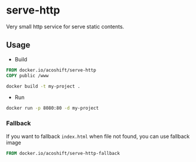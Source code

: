# serve-http

Very small http service for serve static contents.

## Usage

- Build

```Dockerfile
FROM docker.io/acoshift/serve-http
COPY public /www
```

```sh
docker build -t my-project .
```

- Run

```sh
docker run -p 8080:80 -d my-project
```

### Fallback

If you want to fallback `index.html` when file not found, you can use fallback image

```Dockerfile
FROM docker.io/acoshift/serve-http-fallback
```
